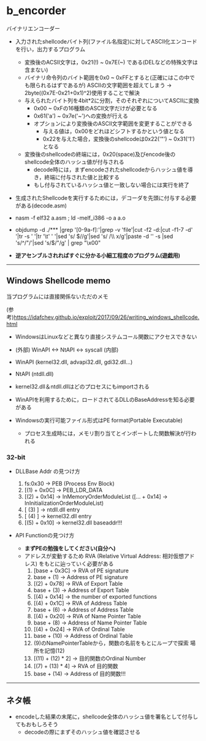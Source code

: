 # b_encorder
バイナリエンコーダー
- 入力されたshellcodeバイト列(ファイル名指定)に対してASCII化エンコードを行い，出力するプログラム
    - 変換後のACSII文字は，0x21(!) ~ 0x7E(~) である(DELなどの特殊文字は含まない)
    - バイナリ命令列のバイト範囲を0x0 ~ 0xFFとすると(正確にはこの中でも限られるはずであるが)
    ASCIIの文字範囲を超えてしまう -> 2byte((0x7E-0x21+0x1)^2)使用することで解決
    - 与えられたバイト列を4bit*2に分割，そのそれぞれについてASCIIに変換
        - 0x00 ~ 0xFの16種類のASCII文字だけが必要となる
        - 0x61('a') ~ 0x7e('~')への変換が行える
        - オプションにより変換後のASCII文字範囲を変更することができる
            - 与える値は，0x00をどれほどシフトするかという値となる
            - 0x22を与えた場合，変換後のshellcodeは0x22('"') ~ 0x31('1')となる
    - 変換後のshellcodeの終端には，0x20(space)及びencode後のshellcode全体のハッシュ値が付与される
        - decode時には，まずencodeされたshellcodeからハッシュ値を導き，終端に付与された値と比較する
        - もし付与されているハッシュ値と一致しない場合には実行を終了
- 生成されたShellcodeを実行するためには，デコーダを先頭に付与する必要がある(decode.asm)

- nasm -f elf32 a.asm ; ld -melf_i386 -o a a.o
- objdump -d ./*** |grep '[0-9a-f]:'|grep -v 'file'|cut -f2 -d:|cut -f1-7 -d' '|tr -s ' '|tr '\t' ' '|sed 's/ $//g'|sed 's/ /\\ x/g'|paste -d '' -s |sed 's/^/"/'|sed 's/$/"/g' | grep "\\x00"

- **逆アセンブルされればすぐに分かる小細工程度のプログラム(遊戯用)**
---
## Windows Shellcode memo
当プログラムには直接関係ないただのメモ

(参考)https://idafchev.github.io/exploit/2017/09/26/writing_windows_shellcode.html
- WindowsはLinuxなどと異なり直接システムコール関数にアクセスできない
- (外部) WinAPI <-> NtAPI <-> syscall (内部)
- WinAPI (kernel32.dll, advapi32.dll, gdi32.dll...)
- NtAPI (ntdll.dll)
- kernel32.dll＆ntdll.dllはどのプロセスにもimportされる
- WinAPIを利用するために，ロードされてるDLLのBaseAddressを知る必要がある 

- Windowsの実行可能ファイル形式はPE format(Portable Executable)
    - プロセス生成時には，メモリ割り当てとインポートした関数解決が行われる


### 32-bit
- DLLBase Addr の見つけ方
    1. fs:0x30 -> PEB (Process Env Block)
    2. [(1) + 0x0C] -> PEB_LDR_DATA
    3. [(2) + 0x14] -> InMemoryOrderModuleList
    ([... + 0x14] -> InInitializationOrderModuleList)
    4. [ (3) ] -> ntdll.dll entry
    5. [ (4) ] -> kernel32.dll entry
    6. [(5) + 0x10] -> kernel32.dll baseaddr!!!


- API Functionの見つけ方
    - **まずPEの勉強をしてください(自分へ)**
    - アドレスが変動するため RVA (Relative Virtual Address: 相対仮想アドレス)
    をもとに辿っていく必要がある
        1. [base + 0x3C] -> RVA of PE signature
        2. base + (1)    -> Address of PE signature
        3. [(2) + 0x78]  -> RVA of Export Table
        4. base + (3)  -> Address of Export Table
        5. [(4) + 0x14]  -> the number of exported functions
        6. [(4) + 0x1C]  -> RVA of Address Table
        7. base + (6)  -> Address of Address Table
        8. [(4) + 0x20]  -> RVA of Name Pointer Table
        9. base + (8)  -> Address of Name Pointer Table
        10. [(4) + 0x24] -> RVA of Ordinal Table
        11. base + (10) -> Address of Ordinal Table
        12. (9)のNamePointerTableから，関数の名前をもとにループで探索 場所を記憶(12)
        13. [(11) + (12) * 2] -> 目的関数のOrdinal Number
        14. [(7) + (13) * 4] -> RVA of 目的関数
        15. base + (14) -> Address of 目的関数!!!

---
## ネタ帳
- encodeした結果の末尾に，shellcode全体のハッシュ値を署名として付与してもおもしろそう
    - decodeの際にまずそのハッシュ値を確認させる